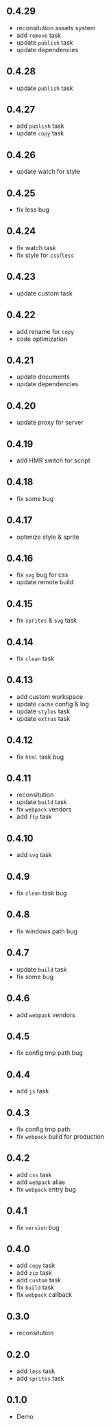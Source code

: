 ## 0.4.29

- reconsitution assets system
- add `remove` task
- update `publish` task
- update dependencies

## 0.4.28

- update `publish` task

## 0.4.27

- add `publish` task
- update `copy` task

## 0.4.26

- update watch for style

## 0.4.25

- fix less bug

## 0.4.24

- fix watch task
- fix style for `css`/`less`

## 0.4.23

- update custom task

## 0.4.22

- add rename for `copy`
- code optimization

## 0.4.21

- update documents
- update dependencies

## 0.4.20

- update proxy for server

## 0.4.19

- add HMR switch for script

## 0.4.18

- fix some bug

## 0.4.17

- optimize style & sprite

## 0.4.16

- fix `svg` bug for css
- update remote build

## 0.4.15

- fix `sprites` & `svg` task

## 0.4.14

- fix `clean` task

## 0.4.13

- add custom workspace
- update `cache` config & log
- update `styles` task
- update `extras` task

## 0.4.12

- fix `html` task bug

## 0.4.11

- reconsitution
- update `build` task
- fix `webpack` vendors
- add `ftp` task

## 0.4.10

- add `svg` task

## 0.4.9

- fix `clean` task bug

## 0.4.8

- fix windows path bug

## 0.4.7

- update `build` task
- fix some bug

## 0.4.6

- add `webpack` vendors

## 0.4.5

- fix config tmp path bug

## 0.4.4

- add `js` task

## 0.4.3

- fix config tmp path
- fix `webpack` build for production

## 0.4.2

- add `css` task
- add `webpack` alias
- fix `webpack` entry bug

## 0.4.1

- fix `version` bug

## 0.4.0

- add `copy` task
- add `zip` task
- add `custom` task
- fix `build` task
- fix `webpack` callback

## 0.3.0

- reconsitution

## 0.2.0

- add `less` task
- add `sprites` task

## 0.1.0

- Demo

